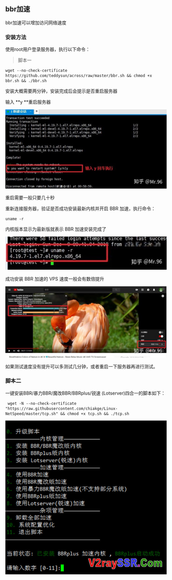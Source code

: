 
## bbr加速
bbr加速可以增加访问网络速度
### 安装方法
使用root用户登录服务器，执行以下命令：

>  脚本一

~~~~shell
wget --no-check-certificate https://github.com/teddysun/across/raw/master/bbr.sh && chmod +x bbr.sh && ./bbr.sh
~~~~

安装大概需要两分钟，安装完成后会提示是否重启服务器


输入 **y **重启服务器

![](large/e6c9d24ely1h0kqmx2t3uj20s60ds408.jpg)

重启需要一般只要几十秒

重新连接服务器，验证是否成功安装最新内核并开启 BBR 加速，执行命令：

```
uname -r
```

内核版本显示为最新版就表示 BBR 加速安装完成了

![](large/e6c9d24ely1h0kqnbtem4j20h603kq38.jpg)

成功安装 BBR 加速的 VPS 速度一般会有数倍提升

![](large/e6c9d24ely1h0kqntwbexj21k40oo43e.jpg)

如果测试速度没有提升可以多测试几分钟，或者重启一下服务器再进行测试。


### 脚本二

一键安装BBR/暴力BBR/魔改BBR/BBRplus/锐速 (Lotserver)四合一的脚本如下：

~~~~shell
 wget -N --no-check-certificate "https://raw.githubusercontent.com/chiakge/Linux-NetSpeed/master/tcp.sh" && chmod +x tcp.sh && ./tcp.sh
~~~~
![](large/e6c9d24ely1h0kqrnsrapj20hu0gywgp.jpg)